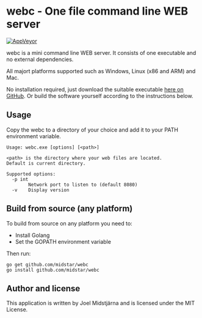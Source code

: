 # webc - One file command line WEB server

[![AppVeyor](https://ci.appveyor.com/api/projects/status/github/midstar/webc?svg=true)](https://ci.appveyor.com/api/projects/status/github/midstar/webc)

webc is a mini command line WEB server. It consists of one executable 
and no external dependencies.

All majort platforms supported such as Windows, Linux (x86 and ARM)
and Mac.

No installation required, just download the suitable executable 
[here on GitHub](https://github.com/midstar/webc/releases). Or build
the software yourself according to the instructions below.

## Usage

Copy the webc to a directory of your choice and add it to your PATH
environment variable.

    Usage: webc.exe [options] [<path>]
    
    <path> is the directory where your web files are located.
    Default is current directory.
    
    Supported options:
      -p int
            Network port to listen to (default 8080)
      -v    Display version

## Build from source (any platform)

To build from source on any platform you need to:

* Install Golang 
* Set the GOPATH environment variable

Then run:

    go get github.com/midstar/webc
    go install github.com/midstar/webc


## Author and license

This application is written by Joel Midstjärna and is licensed under the MIT License.